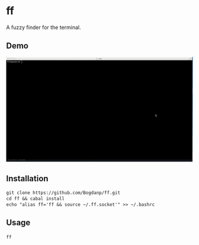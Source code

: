 # ff

A fuzzy finder for the terminal.

## Demo

![Demo](demo.gif)

## Installation

    git clone https://github.com/Bogdanp/ff.git
    cd ff && cabal install
    echo "alias ff='ff && source ~/.ff.socket'" >> ~/.bashrc

## Usage

    ff
